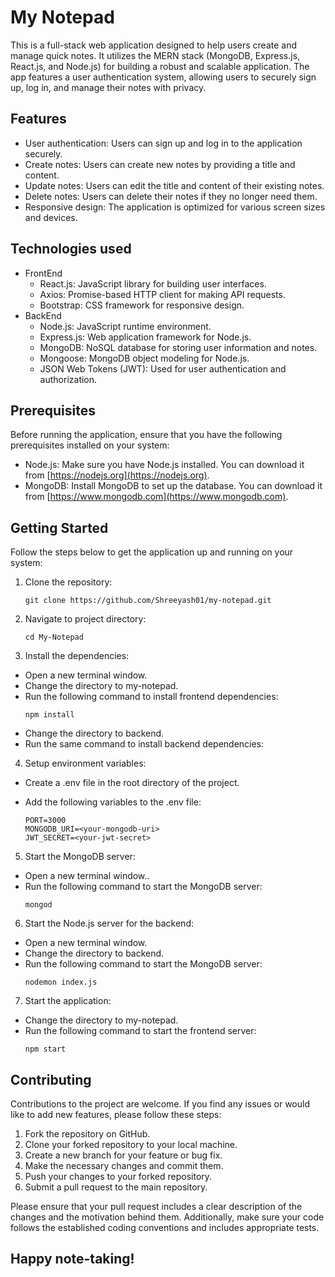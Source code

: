 # My Notepad

This is a full-stack web application designed to help users create and manage quick notes. It utilizes the MERN stack (MongoDB, Express.js, React.js, and Node.js) for building a robust and scalable application. The app features a user authentication system, allowing users to securely sign up, log in, and manage their notes with privacy.

## Features

- User authentication: Users can sign up and log in to the application securely.
- Create notes: Users can create new notes by providing a title and content.
- Update notes: Users can edit the title and content of their existing notes.
- Delete notes: Users can delete their notes if they no longer need them.
- Responsive design: The application is optimized for various screen sizes and devices.

## Technologies used
- FrontEnd
  - React.js: JavaScript library for building user interfaces.
  <!-- - React Router: Declarative routing for React applications. -->
  - Axios: Promise-based HTTP client for making API requests.
  - Bootstrap: CSS framework for responsive design.
- BackEnd
  - Node.js: JavaScript runtime environment.
  - Express.js: Web application framework for Node.js.
  - MongoDB: NoSQL database for storing user information and notes.
  - Mongoose: MongoDB object modeling for Node.js.
  - JSON Web Tokens (JWT): Used for user authentication and authorization.


## Prerequisites

Before running the application, ensure that you have the following prerequisites installed on your system:

- Node.js: Make sure you have Node.js installed. You can download it from [https://nodejs.org](https://nodejs.org).
- MongoDB: Install MongoDB to set up the database. You can download it from [https://www.mongodb.com](https://www.mongodb.com).

## Getting Started

Follow the steps below to get the application up and running on your system:

1. Clone the repository:

   ```
   git clone https://github.com/Shreeyash01/my-notepad.git
   ```
2. Navigate to project directory:

   ```
   cd My-Notepad
   ```
3. Install the dependencies:
- Open a new terminal window.
- Change the directory to my-notepad.
- Run the following command to install frontend dependencies:
   ```
   npm install
   ```
- Change the directory to backend.
- Run the same command to install backend dependencies:
4. Setup environment variables:
- Create a .env file in the root directory of the project.
- Add the following variables to the .env file:

   ```
   PORT=3000
   MONGODB_URI=<your-mongodb-uri>
   JWT_SECRET=<your-jwt-secret>
   ```
5. Start the MongoDB server:
- Open a new terminal window..
- Run the following command to start the MongoDB server:
   ```
   mongod
   ```
6. Start the Node.js server for the backend:
- Open a new terminal window.
- Change the directory to backend.
- Run the following command to start the MongoDB server:
   ```
   nodemon index.js
   ```
7. Start the application:
- Change the directory to my-notepad.
- Run the following command to start the frontend server:
   ```
   npm start
   ```
## Contributing
Contributions to the project are welcome. If you find any issues or would like to add new features, please follow these steps:

1. Fork the repository on GitHub.
2. Clone your forked repository to your local machine.
3. Create a new branch for your feature or bug fix.
4. Make the necessary changes and commit them.
5. Push your changes to your forked repository.
6. Submit a pull request to the main repository.

Please ensure that your pull request includes a clear description of the changes and the motivation behind them. Additionally, make sure your code follows the established coding conventions and includes appropriate tests.

## Happy note-taking!

